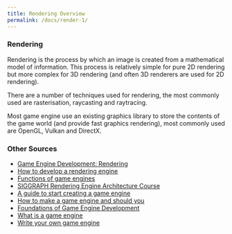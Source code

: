 ```yaml
---
title: Rendering Overview
permalink: /docs/render-1/
---
```


### Rendering

Rendering is the process by which an image is created from a mathematical model of information. This process is relatively simple for pure 2D rendering but more complex for 3D rendering (and often 3D renderers are used for 2D rendering).  

There are a number of techniques used for rendering, the most commonly used are rasterisation, raycasting and raytracing.  

Most game engine use an existing graphics library to store the contents of the game world (and provide fast graphics rendering), most commonly used are OpenGL, Vulkan and DirectX.  

### Other Sources
* [Game Engine Development: Rendering](https://indiegamedev.net/2020/01/13/game-engine-development-for-the-hobby-developer-part-1-rendering/)
* [How to develop a rendering engine](https://www.haroldserrano.com/blog/how-to-develop-a-rendering-engine-an-overview)
* [Functions of game engines](https://jahmelcoleman.wordpress.com/games-development/functions-of-game-engines/)
* [SIGGRAPH Rendering Engine Architecture Course](https://enginearchitecture.realtimerendering.com/)
* [A guide to start creating a game engine](https://www.codeintrinsic.com/a-guide-to-start-creating-a-game-engine/)
* [How to make a game engine and should you](https://www.gamedesigning.org/learn/make-a-game-engine/)
* [Foundations of Game Engine Development](https://foundationsofgameenginedev.com/)
* [What is a game engine](https://fullscale.io/blog/what-is-game-engine/)
* [Write your own game engine](https://shahriyarshahrabi.medium.com/write-your-own-game-engine-df1132908cdf)